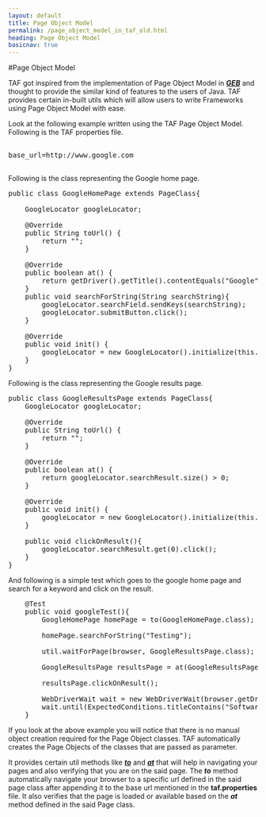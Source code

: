 ```yaml
---
layout: default
title: Page Object Model
permalink: /page_object_model_in_taf_old.html
heading: Page Object Model
basicnav: true
---
```


#Page Object Model

TAF got inspired from the implementation of Page Object Model in [_**GEB**_](http://www.gebish.org) and thought 
to provide the similar kind of features to the users of Java.
TAF provides certain in-built utils which will allow users to write Frameworks using Page Object Model with ease.

Look at the following example written using the TAF Page Object Model.
Following is the TAF properties file.

<pre class="brush: plain;">

base_url=http://www.google.com

</pre>

Following is the class representing the Google home page.

<pre class="brush: java;">
public class GoogleHomePage extends PageClass{
	
	GoogleLocator googleLocator;
	
	@Override
	public String toUrl() {
		return "";
	}
	
	@Override
	public boolean at() {
		return getDriver().getTitle().contentEquals("Google");		
	}
	public void searchForString(String searchString){
		googleLocator.searchField.sendKeys(searchString);
        googleLocator.submitButton.click();
    }

	@Override
	public void init() {
		googleLocator = new GoogleLocator().initialize(this.browser);
	}
}
</pre>

Following is the class representing the Google results page.

<pre class="brush: java;">
public class GoogleResultsPage extends PageClass{
	GoogleLocator googleLocator;
	
	@Override
	public String toUrl() {
		return "";
	}

	@Override
	public boolean at() {		
		return googleLocator.searchResult.size() > 0;
	}
	
	@Override
	public void init() {
		googleLocator = new GoogleLocator().initialize(this.browser);
	}
	
	public void clickOnResult(){
        googleLocator.searchResult.get(0).click();
    }
}
</pre>

And following is a simple test which goes to the google home page and search for a keyword and click on the result.

<pre class="brush: java;">
	@Test
	public void googleTest(){
		GoogleHomePage homePage = to(GoogleHomePage.class);
		
		homePage.searchForString("Testing");
		
		util.waitForPage(browser, GoogleResultsPage.class);		
		
		GoogleResultsPage resultsPage = at(GoogleResultsPage.class);
		
		resultsPage.clickOnResult();
		
		WebDriverWait wait = new WebDriverWait(browser.getDriver(), 60);
		wait.until(ExpectedConditions.titleContains("Software testing"));
	}
</pre>

If you look at the above example you will notice that there is no manual object creation required for the Page Object classes.
TAF automatically creates the Page Objects of the classes that are passed as parameter. 

It provides certain util methods like [_**to**_]() and [_**at**_]() that will help in navigating your pages and also verifying 
that you are on the said page. The _**to**_ method automatically navigate your browser to a specific url defined in the said page class after appending it to the base url mentioned in the **taf.properties** file. It also verifies that the page is loaded or available based on the _**at**_ method defined in the said Page class.

